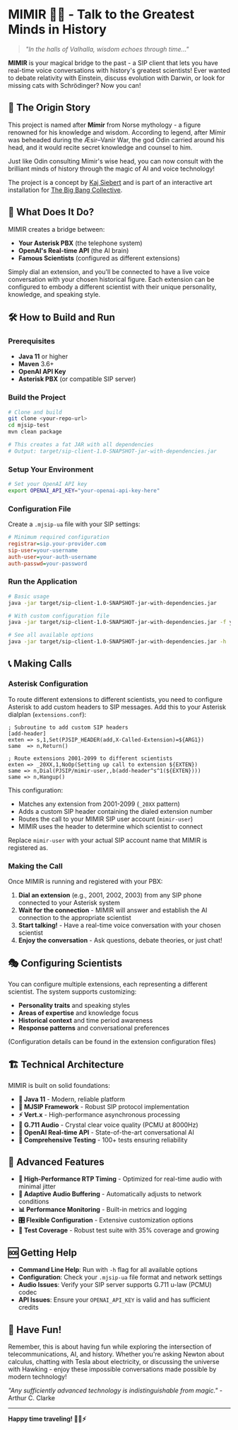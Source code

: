 # MIMIR 🧙‍♂️ - Talk to the Greatest Minds in History

> *"In the halls of Valhalla, wisdom echoes through time..."*

**MIMIR** is your magical bridge to the past - a SIP client that lets you have real-time voice conversations with history's greatest scientists! Ever wanted to debate relativity with Einstein, discuss evolution with Darwin, or look for missing cats with Schrödinger? Now you can!

## 🧬 The Origin Story

This project is named after **Mímir** from Norse mythology - a figure renowned for his knowledge and wisdom. According to legend, after Mímir was beheaded during the Æsir–Vanir War, the god Odin carried around his head, and it would recite secret knowledge and counsel to him.

Just like Odin consulting Mímir's wise head, you can now consult with the brilliant minds of history through the magic of AI and voice technology!

The project is a concept by [Kaj Siebert](https://k-si.com/) and is part of an interactive art installation for [The Big Bang Collective](https://thebigbangcollective.com/).

## 🔬 What Does It Do?

MIMIR creates a bridge between:

- **Your Asterisk PBX** (the telephone system)
- **OpenAI's Real-time API** (the AI brain)
- **Famous Scientists** (configured as different extensions)

Simply dial an extension, and you'll be connected to have a live voice conversation with your chosen historical figure. Each extension can be configured to embody a different scientist with their unique personality, knowledge, and speaking style.

## 🛠️ How to Build and Run

### Prerequisites

- **Java 11** or higher
- **Maven** 3.6+
- **OpenAI API Key**
- **Asterisk PBX** (or compatible SIP server)

### Build the Project

```bash
# Clone and build
git clone <your-repo-url>
cd mjsip-test
mvn clean package

# This creates a fat JAR with all dependencies
# Output: target/sip-client-1.0-SNAPSHOT-jar-with-dependencies.jar
```

### Setup Your Environment

```bash
# Set your OpenAI API key
export OPENAI_API_KEY="your-openai-api-key-here"
```

### Configuration File

Create a `.mjsip-ua` file with your SIP settings:

```ini
# Minimum required configuration
registrar=sip.your-provider.com
sip-user=your-username
auth-user=your-auth-username  
auth-passwd=your-password
```

### Run the Application

```bash
# Basic usage
java -jar target/sip-client-1.0-SNAPSHOT-jar-with-dependencies.jar

# With custom configuration file
java -jar target/sip-client-1.0-SNAPSHOT-jar-with-dependencies.jar -f your-config.mjsip-ua

# See all available options
java -jar target/sip-client-1.0-SNAPSHOT-jar-with-dependencies.jar -h
```

## 📞 Making Calls

### Asterisk Configuration

To route different extensions to different scientists, you need to configure Asterisk to add custom headers to SIP messages. Add this to your Asterisk dialplan (`extensions.conf`):

```asterisk
; Subroutine to add custom SIP headers
[add-header]
exten => s,1,Set(PJSIP_HEADER(add,X-Called-Extension)=${ARG1})
same  => n,Return()

; Route extensions 2001-2099 to different scientists
exten => _20XX,1,NoOp(Setting up call to extension ${EXTEN})
same => n,Dial(PJSIP/mimir-user,,b(add-header^s^1(${EXTEN})))
same => n,Hangup()
```

This configuration:
- Matches any extension from 2001-2099 (`_20XX` pattern)
- Adds a custom SIP header containing the dialed extension number
- Routes the call to your MIMIR SIP user account (`mimir-user`)
- MIMIR uses the header to determine which scientist to connect

Replace `mimir-user` with your actual SIP account name that MIMIR is registered as.

### Making the Call

Once MIMIR is running and registered with your PBX:

1. **Dial an extension** (e.g., 2001, 2002, 2003) from any SIP phone connected to your Asterisk system
2. **Wait for the connection** - MIMIR will answer and establish the AI connection to the appropriate scientist
3. **Start talking!** - Have a real-time voice conversation with your chosen scientist
4. **Enjoy the conversation** - Ask questions, debate theories, or just chat!

## 🎭 Configuring Scientists

You can configure multiple extensions, each representing a different scientist. The system supports customizing:

- **Personality traits** and speaking styles
- **Areas of expertise** and knowledge focus
- **Historical context** and time period awareness
- **Response patterns** and conversational preferences

(Configuration details can be found in the extension configuration files)

## 🏗️ Technical Architecture

MIMIR is built on solid foundations:

- **🍃 Java 11** - Modern, reliable platform
- **📡 MJSIP Framework** - Robust SIP protocol implementation  
- **⚡ Vert.x** - High-performance asynchronous processing
- **🎵 G.711 Audio** - Crystal clear voice quality (PCMU at 8000Hz)
- **🤖 OpenAI Real-time API** - State-of-the-art conversational AI
- **🧪 Comprehensive Testing** - 100+ tests ensuring reliability

## 🚀 Advanced Features

- **🎯 High-Performance RTP Timing** - Optimized for real-time audio with minimal jitter
- **🔄 Adaptive Audio Buffering** - Automatically adjusts to network conditions  
- **📊 Performance Monitoring** - Built-in metrics and logging
- **🎛️ Flexible Configuration** - Extensive customization options
- **🧪 Test Coverage** - Robust test suite with 35% coverage and growing

## 🆘 Getting Help

- **Command Line Help**: Run with `-h` flag for all available options
- **Configuration**: Check your `.mjsip-ua` file format and network settings
- **Audio Issues**: Verify your SIP server supports G.711 u-law (PCMU) codec
- **API Issues**: Ensure your `OPENAI_API_KEY` is valid and has sufficient credits

## 🎉 Have Fun!

Remember, this is about having fun while exploring the intersection of telecommunications, AI, and history. Whether you're asking Newton about calculus, chatting with Tesla about electricity, or discussing the universe with Hawking - enjoy these impossible conversations made possible by modern technology!

*"Any sufficiently advanced technology is indistinguishable from magic."* - Arthur C. Clarke

---

**Happy time traveling! 🚀🔬⚡** 